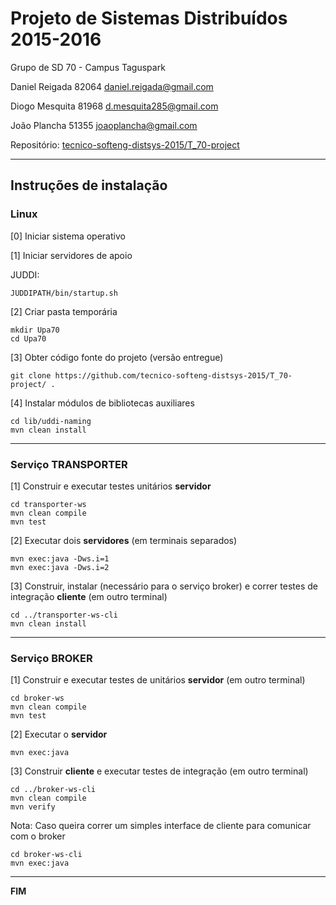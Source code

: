 # Projeto de Sistemas Distribuídos 2015-2016 #

Grupo de SD 70 - Campus Taguspark


Daniel Reigada 82064 daniel.reigada@gmail.com

Diogo Mesquita 81968 d.mesquita285@gmail.com

João Plancha 51355 joaoplancha@gmail.com


Repositório:
[tecnico-softeng-distsys-2015/T_70-project](https://github.com/tecnico-softeng-distsys-2015/T_70-project/)

-------------------------------------------------------------------------------

## Instruções de instalação


### Linux

[0] Iniciar sistema operativo


[1] Iniciar servidores de apoio

JUDDI:
```
JUDDIPATH/bin/startup.sh
```

[2] Criar pasta temporária

```
mkdir Upa70
cd Upa70
```


[3] Obter código fonte do projeto (versão entregue)

```
git clone https://github.com/tecnico-softeng-distsys-2015/T_70-project/ .
```


[4] Instalar módulos de bibliotecas auxiliares

```
cd lib/uddi-naming
mvn clean install
```

-------------------------------------------------------------------------------

### Serviço TRANSPORTER

[1] Construir e executar testes unitários **servidor**

```
cd transporter-ws
mvn clean compile
mvn test
```

[2] Executar dois **servidores** (em terminais separados)

```
mvn exec:java -Dws.i=1
mvn exec:java -Dws.i=2
```

[3] Construir, instalar (necessário para o serviço broker) e correr testes de integração **cliente** (em outro terminal)

```
cd ../transporter-ws-cli
mvn clean install
```

-------------------------------------------------------------------------------

### Serviço BROKER

[1] Construir e executar testes de unitários **servidor** (em outro terminal)

```
cd broker-ws
mvn clean compile
mvn test
```

[2] Executar o **servidor**

```
mvn exec:java
```

[3] Construir **cliente** e executar testes de integração (em outro terminal)

```
cd ../broker-ws-cli
mvn clean compile
mvn verify
```

Nota: Caso queira correr um simples interface de cliente para comunicar com o broker
```
cd broker-ws-cli
mvn exec:java
```

-------------------------------------------------------------------------------
**FIM**
